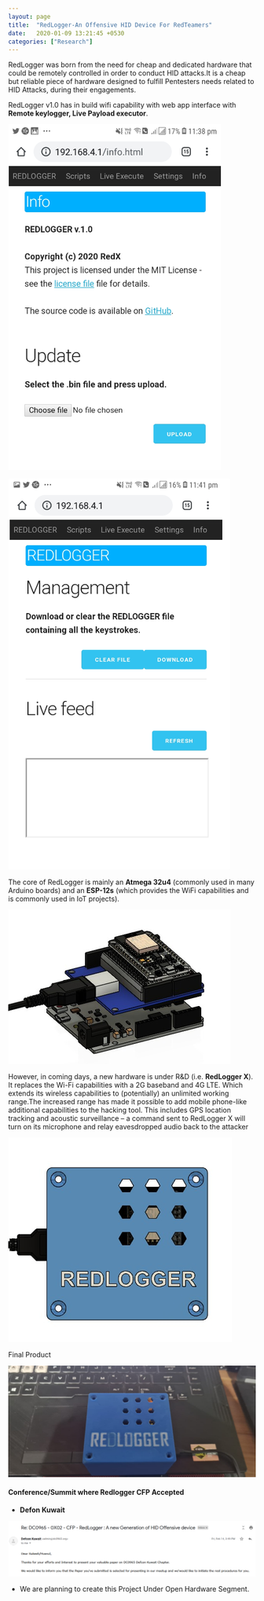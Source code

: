 ```yaml
---
layout: page
title:  "RedLogger-An Offensive HID Device For RedTeamers"
date:   2020-01-09 13:21:45 +0530
categories: ["Research"]
---
```


RedLogger was born from the need for cheap and dedicated hardware that could be remotely controlled in order to conduct HID attacks.It is a cheap but reliable piece of hardware designed to fulfill Pentesters needs related to HID Attacks, during their engagements.

RedLogger v1.0 has in build wifi capability with web app interface with **Remote keylogger, Live Payload executor**.

![image1](/assets/img/Redlogger1.png)

![image1](/assets/img/Redlogger1.1.png)


The core of RedLogger is mainly an **Atmega 32u4** (commonly used in many Arduino boards) and an **ESP-12s** (which provides the WiFi capabilities and is commonly used in IoT projects).

![image1](/assets/img/Redlogger2.jpg)

However, in coming days, a new hardware is under R&D (i.e. **RedLogger X**). It replaces the Wi-Fi capabilities with a 2G baseband and 4G LTE. Which extends its wireless capabilities to (potentially) an unlimited working range.The increased range has made it possible to add mobile phone-like additional capabilities to the hacking tool. This includes GPS location tracking and acoustic surveillance – a command sent to RedLogger X will turn on its microphone and relay eavesdropped audio back to the attacker

![image1](/assets/img/Redlogger3.jpg)

Final Product

![image1](/assets/img/Redlogger4.jpg)

#### Conference/Summit where Redlogger CFP Accepted 

- **Defon Kuwait**

![image1](/assets/img/Defcon_Kuwait.png)


 - We are planning to create this Project Under Open Hardware Segment.
 
 
